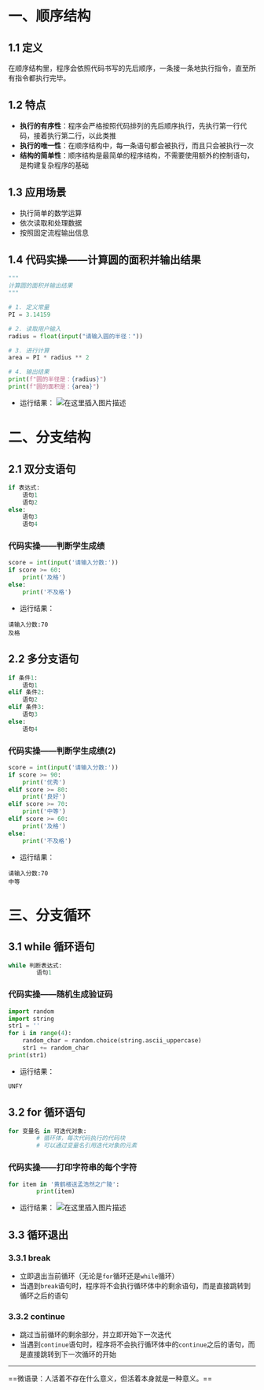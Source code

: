 ﻿# 一、顺序结构
## 1.1 定义
在顺序结构里，程序会依照代码书写的先后顺序，一条接一条地执行指令，直至所有指令都执行完毕。
## 1.2 特点
- **执行的有序性**：程序会严格按照代码排列的先后顺序执行，先执行第一行代码，接着执行第二行，以此类推
- **执行的唯一性**：在顺序结构中，每一条语句都会被执行，而且只会被执行一次
- **结构的简单性**：顺序结构是最简单的程序结构，不需要使用额外的控制语句，是构建复杂程序的基础
## 1.3 应用场景
- 执行简单的数学运算
- 依次读取和处理数据
- 按照固定流程输出信息
## 1.4 代码实操——计算圆的面积并输出结果

```python
"""
计算圆的面积并输出结果
"""

# 1. 定义常量
PI = 3.14159

# 2. 读取用户输入
radius = float(input("请输入圆的半径："))

# 3. 进行计算
area = PI * radius ** 2

# 4. 输出结果
print(f"圆的半径是：{radius}")
print(f"圆的面积是：{area}")
```
- 运行结果：
![在这里插入图片描述](https://i-blog.csdnimg.cn/direct/aaace65fe4ef46aeab4218627b0846d2.png)
# 二、分支结构
## 2.1 双分支语句

```python
if 表达式:
	语句1
	语句2
else:
	语句3
	语句4
```
### 代码实操——判断学生成绩

```python
score = int(input('请输入分数:'))
if score >= 60:
    print('及格')
else:
    print('不及格')
```
- 运行结果：
```
请输入分数:70
及格
```
## 2.2 多分支语句

```python
if 条件1:
	语句1
elif 条件2:
	语句2
elif 条件3:
	语句3
else:
	语句4
```
### 代码实操——判断学生成绩(2)

```python
score = int(input('请输入分数:'))
if score >= 90:
    print('优秀')
elif score >= 80:
    print('良好')
elif score >= 70:
    print('中等')
elif score >= 60:
    print('及格')
else:
    print('不及格')
```
- 运行结果：
```
请输入分数:70
中等
```
# 三、分支循环
## 3.1 while 循环语句

```python
while 判断表达式:
		语句1
```
### 代码实操——随机生成验证码

```python
import random
import string
str1 = ''
for i in range(4):
    random_char = random.choice(string.ascii_uppercase)
    str1 += random_char
print(str1)
```
- 运行结果：
```
UNFY
```
## 3.2 for 循环语句

```python
for 变量名 in 可迭代对象:
		# 循环体，每次代码执行的代码块
		# 可以通过变量名引用迭代对象的元素
```
### 代码实操——打印字符串的每个字符

```python
for item in '黄鹤楼送孟浩然之广陵':
        print(item)
```
- 运行结果：
![在这里插入图片描述](https://i-blog.csdnimg.cn/direct/72cf129787204ca3a2aab6f54555135e.png)
## 3.3 循环退出
### 3.3.1 break
- 立即退出当前循环（无论是`for`循环还是`while`循环）
- 当遇到`break`语句时，程序将不会执行循环体中的剩余语句，而是直接跳转到循环之后的语句
### 3.3.2 continue
- 跳过当前循环的剩余部分，并立即开始下一次迭代
- 当遇到`continue`语句时，程序将不会执行循环体中的`continue`之后的语句，而是直接跳转到下一次循环的开始

-----
==微语录：人活着不存在什么意义，但活着本身就是一种意义。==
